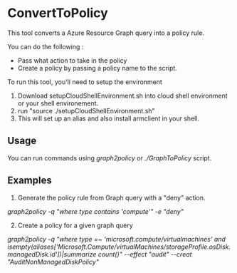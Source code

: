 # ConvertToPolicy
This tool converts a Azure Resource Graph query into a policy rule.

You can do the following :

- Pass what action to take in the policy
- Create a policy by passing a policy name to the script.

To run this tool, you'll need to setup the environment
1. Download setupCloudShellEnvironment.sh into cloud shell environment or your shell environement.
2. run "source ./setupCloudShellEnvironment.sh"
3. This will set up an alias and also install armclient in your shell.

## Usage
You can run commands using *graph2policy* or *./GraphToPolicy* script.

## Examples
1. Generate the policy rule from Graph query with a "deny" action.

*graph2policy -q "where type contains 'compute'" -e "deny"*

2. Create a policy for a given graph query

*graph2policy -q "where type =~ 'microsoft.compute/virtualmachines' and isempty(aliases['Microsoft.Compute/virtualMachines/storageProfile.osDisk.managedDisk.id'])|summarize count()" --effect "audit" --creat "AuditNonManagedDiskPolicy"*
